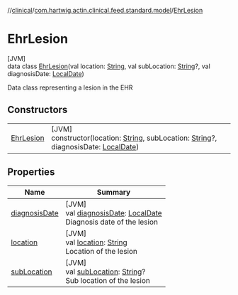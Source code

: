 //[clinical](../../../index.md)/[com.hartwig.actin.clinical.feed.standard.model](../index.md)/[EhrLesion](index.md)

# EhrLesion

[JVM]\
data class [EhrLesion](index.md)(val location: [String](https://kotlinlang.org/api/latest/jvm/stdlib/kotlin/-string/index.html), val subLocation: [String](https://kotlinlang.org/api/latest/jvm/stdlib/kotlin/-string/index.html)?, val diagnosisDate: [LocalDate](https://docs.oracle.com/javase/8/docs/api/java/time/LocalDate.html))

Data class representing a lesion in the EHR

## Constructors

| | |
|---|---|
| [EhrLesion](-ehr-lesion.md) | [JVM]<br>constructor(location: [String](https://kotlinlang.org/api/latest/jvm/stdlib/kotlin/-string/index.html), subLocation: [String](https://kotlinlang.org/api/latest/jvm/stdlib/kotlin/-string/index.html)?, diagnosisDate: [LocalDate](https://docs.oracle.com/javase/8/docs/api/java/time/LocalDate.html)) |

## Properties

| Name | Summary |
|---|---|
| [diagnosisDate](diagnosis-date.md) | [JVM]<br>val [diagnosisDate](diagnosis-date.md): [LocalDate](https://docs.oracle.com/javase/8/docs/api/java/time/LocalDate.html)<br>Diagnosis date of the lesion |
| [location](location.md) | [JVM]<br>val [location](location.md): [String](https://kotlinlang.org/api/latest/jvm/stdlib/kotlin/-string/index.html)<br>Location of the lesion |
| [subLocation](sub-location.md) | [JVM]<br>val [subLocation](sub-location.md): [String](https://kotlinlang.org/api/latest/jvm/stdlib/kotlin/-string/index.html)?<br>Sub location of the lesion |
